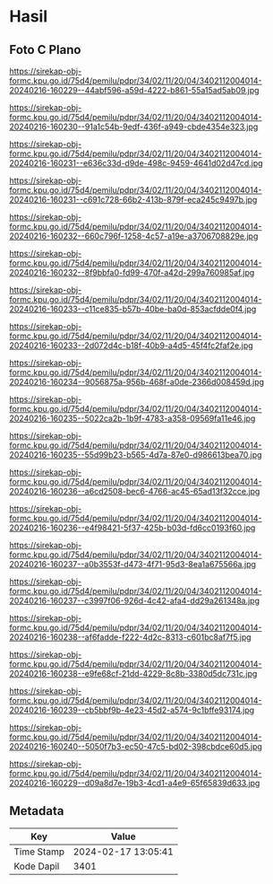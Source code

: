 # Hasil

## Foto C Plano

https://sirekap-obj-formc.kpu.go.id/75d4/pemilu/pdpr/34/02/11/20/04/3402112004014-20240216-160229--44abf596-a59d-4222-b861-55a15ad5ab09.jpg

https://sirekap-obj-formc.kpu.go.id/75d4/pemilu/pdpr/34/02/11/20/04/3402112004014-20240216-160230--91a1c54b-9edf-436f-a949-cbde4354e323.jpg

https://sirekap-obj-formc.kpu.go.id/75d4/pemilu/pdpr/34/02/11/20/04/3402112004014-20240216-160231--e636c33d-d9de-498c-9459-4641d02d47cd.jpg

https://sirekap-obj-formc.kpu.go.id/75d4/pemilu/pdpr/34/02/11/20/04/3402112004014-20240216-160231--c691c728-66b2-413b-879f-eca245c9497b.jpg

https://sirekap-obj-formc.kpu.go.id/75d4/pemilu/pdpr/34/02/11/20/04/3402112004014-20240216-160232--660c796f-1258-4c57-a19e-a3706708829e.jpg

https://sirekap-obj-formc.kpu.go.id/75d4/pemilu/pdpr/34/02/11/20/04/3402112004014-20240216-160232--8f9bbfa0-fd99-470f-a42d-299a760985af.jpg

https://sirekap-obj-formc.kpu.go.id/75d4/pemilu/pdpr/34/02/11/20/04/3402112004014-20240216-160233--c11ce835-b57b-40be-ba0d-853acfdde0f4.jpg

https://sirekap-obj-formc.kpu.go.id/75d4/pemilu/pdpr/34/02/11/20/04/3402112004014-20240216-160233--2d072d4c-b18f-40b9-a4d5-45f4fc2faf2e.jpg

https://sirekap-obj-formc.kpu.go.id/75d4/pemilu/pdpr/34/02/11/20/04/3402112004014-20240216-160234--9056875a-956b-468f-a0de-2366d008459d.jpg

https://sirekap-obj-formc.kpu.go.id/75d4/pemilu/pdpr/34/02/11/20/04/3402112004014-20240216-160235--5022ca2b-1b9f-4783-a358-09569fa11e46.jpg

https://sirekap-obj-formc.kpu.go.id/75d4/pemilu/pdpr/34/02/11/20/04/3402112004014-20240216-160235--55d99b23-b565-4d7a-87e0-d986613bea70.jpg

https://sirekap-obj-formc.kpu.go.id/75d4/pemilu/pdpr/34/02/11/20/04/3402112004014-20240216-160236--a6cd2508-bec6-4766-ac45-65ad13f32cce.jpg

https://sirekap-obj-formc.kpu.go.id/75d4/pemilu/pdpr/34/02/11/20/04/3402112004014-20240216-160236--e4f98421-5f37-425b-b03d-fd6cc0193f60.jpg

https://sirekap-obj-formc.kpu.go.id/75d4/pemilu/pdpr/34/02/11/20/04/3402112004014-20240216-160237--a0b3553f-d473-4f71-95d3-8ea1a675566a.jpg

https://sirekap-obj-formc.kpu.go.id/75d4/pemilu/pdpr/34/02/11/20/04/3402112004014-20240216-160237--c3997f06-926d-4c42-afa4-dd29a261348a.jpg

https://sirekap-obj-formc.kpu.go.id/75d4/pemilu/pdpr/34/02/11/20/04/3402112004014-20240216-160238--af6fadde-f222-4d2c-8313-c601bc8af7f5.jpg

https://sirekap-obj-formc.kpu.go.id/75d4/pemilu/pdpr/34/02/11/20/04/3402112004014-20240216-160238--e9fe68cf-21dd-4229-8c8b-3380d5dc731c.jpg

https://sirekap-obj-formc.kpu.go.id/75d4/pemilu/pdpr/34/02/11/20/04/3402112004014-20240216-160239--cb5bbf9b-4e23-45d2-a574-9c1bffe93174.jpg

https://sirekap-obj-formc.kpu.go.id/75d4/pemilu/pdpr/34/02/11/20/04/3402112004014-20240216-160240--5050f7b3-ec50-47c5-bd02-398cbdce60d5.jpg

https://sirekap-obj-formc.kpu.go.id/75d4/pemilu/pdpr/34/02/11/20/04/3402112004014-20240216-160229--d09a8d7e-19b3-4cd1-a4e9-65f65839d633.jpg


## Metadata

| Key        | Value               |
| ---------- | ------------------- |
| Time Stamp | 2024-02-17 13:05:41 |
| Kode Dapil | 3401                |



